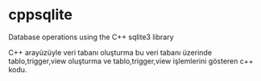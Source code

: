 # cppsqlite
Database operations using the C++ sqlite3 library

C++ arayüzüyle veri tabanı oluşturma bu veri tabanı üzerinde tablo,trigger,view oluşturma ve tablo,trigger,view işlemlerini gösteren c++ kodu.
